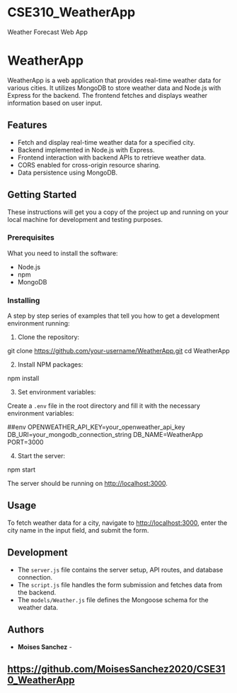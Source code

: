 # CSE310_WeatherApp
Weather Forecast Web App



# WeatherApp

WeatherApp is a web application that provides real-time weather data for various cities. It utilizes MongoDB to store weather data and Node.js with Express for the backend. The frontend fetches and displays weather information based on user input.

## Features

- Fetch and display real-time weather data for a specified city.
- Backend implemented in Node.js with Express.
- Frontend interaction with backend APIs to retrieve weather data.
- CORS enabled for cross-origin resource sharing.
- Data persistence using MongoDB.

## Getting Started

These instructions will get you a copy of the project up and running on your local machine for development and testing purposes.

### Prerequisites

What you need to install the software:

- Node.js
- npm
- MongoDB

### Installing

A step by step series of examples that tell you how to get a development environment running:

1. Clone the repository:


git clone https://github.com/your-username/WeatherApp.git
cd WeatherApp


2. Install NPM packages:


npm install


3. Set environment variables:

Create a `.env` file in the root directory and fill it with the necessary environment variables:

##env
OPENWEATHER_API_KEY=your_openweather_api_key
DB_URI=your_mongodb_connection_string
DB_NAME=WeatherApp
PORT=3000


4. Start the server:


npm start


The server should be running on [http://localhost:3000](http://localhost:3000).

## Usage

To fetch weather data for a city, navigate to [http://localhost:3000](http://localhost:3000), enter the city name in the input field, and submit the form.

## Development

- The `server.js` file contains the server setup, API routes, and database connection.
- The `script.js` file handles the form submission and fetches data from the backend.
- The `models/Weather.js` file defines the Mongoose schema for the weather data.



## Authors

- **Moises Sanchez** - 
## https://github.com/MoisesSanchez2020/CSE310_WeatherApp



